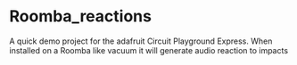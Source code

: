 # Roomba_reactions
A quick demo project for the adafruit Circuit Playground Express. When installed on a Roomba like vacuum it will generate audio reaction to impacts

